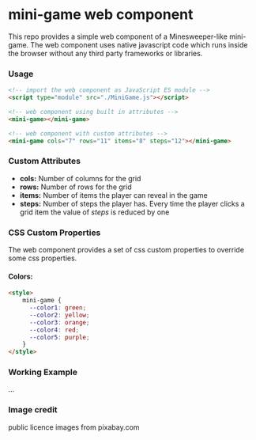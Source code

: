 # mini-game web component

This repo provides a simple web component of a Minesweeper-like mini-game. 
The web component uses native javascript code which runs inside the browser
without any third party frameworks or libraries.

### Usage

``` html
<!-- import the web component as JavaScript ES module -->
<script type="module" src="./MiniGame.js"></script>

<!-- web component using built in attributes -->
<mini-game></mini-game>

<!-- web component with custom attributes -->
<mini-game cols="7" rows="11" items="8" steps="12"></mini-game>
```

### Custom Attributes
- **cols:** Number of columns for the grid
- **rows:** Number of rows for the grid
- **items:** Number of items the player can reveal in the game
- **steps:** Number of steps the player has. Every time the player clicks a grid item 
the value of <em>steps</em> is reduced by one

### CSS Custom Properties
The web component provides a set of css custom properties to override some
css properties.

#### Colors:

``` html
<style>
    mini-game {
      --color1: green;
      --color2: yellow;
      --color3: orange;
      --color4: red;
      --color5: purple;
    }
</style>
```

### Working Example
...


### Image credit
 public licence images from pixabay.com
 
<!--

Custom Attributes
time: Number of seconds the player has to solve the game.